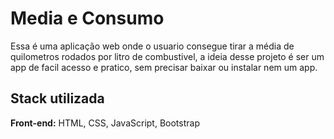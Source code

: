 # Media e Consumo

Essa é uma aplicação web onde o usuario consegue tirar a média de quilometros rodados por litro de combustivel, a ideia desse projeto é ser um app de facil acesso e pratico, sem precisar baixar ou instalar nem um app. 


## Stack utilizada

**Front-end:** HTML, CSS, JavaScript, Bootstrap
